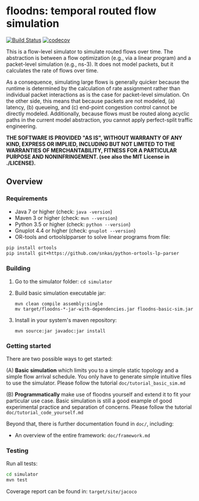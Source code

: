 # floodns: temporal routed flow simulation

[![Build Status](https://travis-ci.org/snkas/floodns.svg?branch=master)](https://travis-ci.org/snkas/floodns) [![codecov](https://codecov.io/gh/snkas/floodns/branch/master/graph/badge.svg)](https://codecov.io/gh/snkas/floodns)

This is a flow-level simulator to simulate routed flows over time. The abstraction is between a flow optimization (e.g., via a linear program) and a packet-level simulation (e.g., ns-3). It does not model packets, but it calculates the rate of flows over time.

As a consequence, simulating large flows is generally quicker because the runtime is determined by the calculation of rate assignment rather than individual packet interactions as is the case for packet-level simulation. On the other side, this means that because packets are not modeled, (a) latency, (b) queueing, and (c) end-point congestion control cannot be directly modeled. Additionally, because flows must be routed along acyclic paths in the current model abstraction, you cannot apply perfect-split traffic engineering.

**THE SOFTWARE IS PROVIDED "AS IS", WITHOUT WARRANTY OF ANY KIND, EXPRESS OR IMPLIED, INCLUDING BUT NOT LIMITED TO THE WARRANTIES OF MERCHANTABILITY, FITNESS FOR A PARTICULAR PURPOSE AND NONINFRINGEMENT. (see also the MIT License in ./LICENSE).**

## Overview


### Requirements

* Java 7 or higher (check: `java -version`)
* Maven 3 or higher (check: `mvn --version`)
* Python 3.5 or higher (check: `python --version`)
* Gnuplot 4.4 or higher (check: `gnuplot --version`)
* OR-tools and ortoolslpparser to solve linear programs from file:

```bash
pip install ortools
pip install git+https://github.com/snkas/python-ortools-lp-parser
```

### Building

1. Go to the simulator folder: `cd simulator`
   
2. Build basic simulation executable jar:
   ```
   mvn clean compile assembly:single
   mv target/floodns-*-jar-with-dependencies.jar floodns-basic-sim.jar
   ```
   
3. Install in your system's maven repository:
   ```
   mvn source:jar javadoc:jar install
   ```

### Getting started

There are two possible ways to get started:

(A) **Basic simulation** which limits you to a simple static topology and a simple flow arrival schedule. You only have to generate simple intuitive files to use the simulator. Please follow the tutorial `doc/tutorial_basic_sim.md`

(B) **Programmatically** make use of floodns yourself and extend it to fit your particular use case. Basic simulation is still a good example of good experimental practice and separation of concerns. Please follow the tutorial `doc/tutorial_code_yourself.md`

Beyond that, there is further documentation found in `doc/`, including:

* An overview of the entire framework: `doc/framework.md`

### Testing

Run all tests:

```bash
cd simulator
mvn test
```

Coverage report can be found in: `target/site/jacoco`
